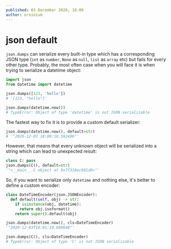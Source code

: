 ```yaml
---
published: 03 December 2020, 18:00
author: orsinium
---
```


# json default

`json.dumps` can serialize every built-in type which has a corresponding JSON type (`int` as `number`, `None` as `null`, `list` as `array` etc) but fails for every other type. Probably, the most often case when you will face it is when trying to serialize a datetime object:

```python
import json
from datetime import datetime

json.dumps([123, 'hello'])
# '[123, "hello"]'

json.dumps(datetime.now())
# TypeError: Object of type 'datetime' is not JSON serializable
```

The fastest way to fix it is to provide a custom default serializer:

```python
json.dumps(datetime.now(), default=str)
# '"2020-12-03 18:00:10.592496"'
```

However, that means that every unknown object will be serialized into a string which can lead to unexpected result:

```python
class C: pass
json.dumps(C(), default=str)
'"<__main__.C object at 0x7f330ec801d0>"'
```

So, if you want to serialize only `datetime` and nothing else, it's better to define a custom encoder:

```python
class DateTimeEncoder(json.JSONEncoder):
  def default(self, obj) -> str:
    if isinstance(obj, datetime):
      return obj.isoformat()
    return super().default(obj)

json.dumps(datetime.now(), cls=DateTimeEncoder)
'"2020-12-03T18:01:19.609648"'

json.dumps(C(), cls=DateTimeEncoder)
# TypeError: Object of type 'C' is not JSON serializable
```
